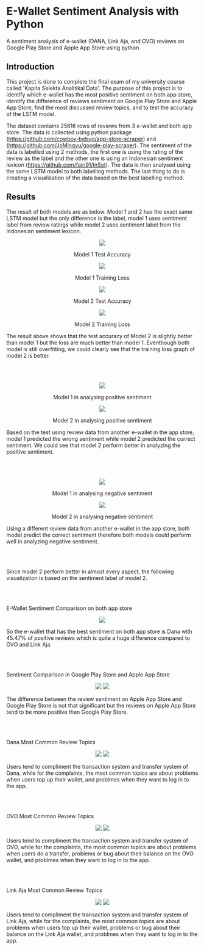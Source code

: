 # E-Wallet Sentiment Analysis with Python
A sentiment analysis of e-wallet (DANA, Link Aja, and OVO) reviews on Google Play Store and Apple App Store using python

## Introduction
This project is done to complete the final exam of my university course called 'Kapita Selekta Analitikal Data'. The purpose of this project is to identify which e-wallet has the most positive sentiment on both app store, identify the difference of reviews sentiment on Google Play Store and Apple App Store, find the most discussed review topics, and to test the accuracy of the LSTM model. 

The dataset contains 25616 rows of reviews from 3 e-wallet and both app store. The data is collected using python package (https://github.com/cowboy-bebug/app-store-scraper) and (https://github.com/JoMingyu/google-play-scraper). The sentiment of the data is labelled using 2 methods, the first one is using the rating of the review as the label and the other one is using an Indonesian sentiment lexicon (https://github.com/fajri91/InSet). The data is then analysed using the same LSTM model to both labelling methods. The last thing to do is creating a visualization of the data based on the best labelling method.

## Results

<p>The result of both models are as below. Model 1 and 2 has the exact same LSTM model but the only difference is the label, model 1 uses sentiment label from review ratings while model 2 uses sentiment label from the Indonesian sentiment lexicon.
</p>

<p align="center">
<img src='Visualization/model1_test.png'>
</p>
<p align="center">
Model 1 Test Accuracy
</p>
<p align="center">
<img src='Visualization/model1_trainloss.png'>
</p>
<p align="center">
Model 1 Training Loss
</p>
<p align="center">
<img src='Visualization/model2_test.png'>
</p>
<p align="center">
Model 2 Test Accuracy
</p>
<p align="center">
<img src='Visualization/model2_trainloss.png'>
</p>
<p align="center">
Model 2 Training Loss
</p>


<p>The result above shows that the test accuracy of Model 2 is slightly better than model 1 but the loss are much better than model 1. Eventhough both model is still overfitting, we could clearly see that the training loss graph of model 2 is better.
</p>
<br></br>

<p align="center">
<img src='Visualization/model_1_positive_test.png'>
</p>
<p align="center">
Model 1 in analysing positive sentiment
</p>

<p align="center">
<img src='Visualization/model_2_positive_test.png'>
</p>
<p align="center">
Model 2 in analysing positive sentiment
</p>

<p>Based on the test using review data from another e-wallet in the app store, model 1 predicted the wrong sentiment while model 2 predicted the correct sentiment. We could see that model 2 perform better in analyzing the positive sentiment.
</p>
<br></br>

<p align="center">
<img src='Visualization/model_1_negative_test.png'>
</p>
<p align="center">
Model 1 in analysing negative sentiment
</p>

<p align="center">
<img src='Visualization/model_2_negative_test.png'>
</p>
<p align="center">
Model 2 in analysing negative sentiment
</p>

<p>Using a different review data from another e-wallet in the app store, both model predict the correct sentiment therefore both models could perform well in analyzing negative sentiment.
</p>
<br></br>

<p>Since model 2 perform better in almost every aspect, the following visualization is based on the sentiment label of model 2.
</p>
<br></br>
<p> E-Wallet Sentiment Comparison on both app store </p> 
<p align="center">
<img src='Visualization/best_sentiment.png'>
</p>
<p>
So the e-wallet that has the best sentiment on both app store is Dana with 45.47% of positive reviews which is quite a huge difference compared to OVO and Link Aja.
</p>

<br></br>
<p> Sentiment Comparison in Google Play Store and Apple App Store </p> 
<p align="center">
<img src='Visualization/app_store_sentiment.png'>
<img src='Visualization/google_play_sentiment.png'>
</p>

<p>
The difference between the review sentiment on Apple App Store and Google Play Store is not that significant but the reviews on Apple App Store tend to be more positive than Google Play Store.
</p>
<br></br>

<p> Dana Most Common Review Topics</p> 
<p align="center">
<img src='Visualization/cw_dana_pos.png'>
<img src='Visualization/cw_dana_neg.png'>
</p>
<p>
Users tend to compliment the transaction system and transfer system of Dana, while for the complaints, the most common topics are about problems when users top up their wallet, and problmes when they want to log in to the app.</p>

<br></br>
<p> OVO Most Common Review Topics</p> 
<p align="center">
<img src='Visualization/cw_ovo_pos.png'>
<img src='Visualization/cw_ovo_neg.png'>
</p>
<p>Users tend to compliment the transaction system and transfer system of OVO, while for the complaints, the most common topics are about problems when users do a transfer, problems or bug about their balance on the OVO wallet, and problmes when they want to log in to the app.</p>

<br></br>
<p> Link Aja Most Common Review Topics</p> 
<p align="center">
<img src='Visualization/cw_linkaja_pos.png'>
<img src='Visualization/cw_linkaja_neg.png'>
</p>
<p>Users tend to compliment the transaction system and transfer system of Link Aja, while for the complaints, the most common topics are about problems when users top up their wallet, problems or bug about their balance on the Link Aja wallet, and problmes when they want to log in to the app.</p>

